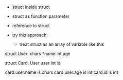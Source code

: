 + struct inside struct
+ struct as function parameter
+ reference to struct

+ try this approach:
    + treat struct as an array of variable like this

struct User:
    chars *name
    int age

struct Card:
    User user
    int id

card.user.name  is chars
card.user.age   is int
card.id         is int
